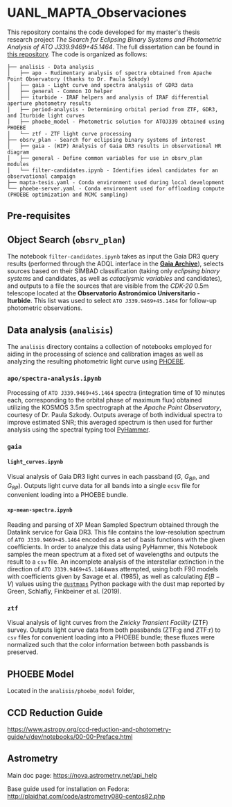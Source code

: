 # UANL_MAPTA_Observaciones

This repository contains the code developed for my master's thesis research project *The Search for Eclipsing Binary Systems and Photometric Analysis of ATO J339.9469+45.1464*. The full dissertation can be found in [this repository](https://github.com/KnightIV/UANL_MAPTA_Master_Thesis). The code is organized as follows:

```
├── analisis - Data analysis
│   ├── apo - Rudimentary analysis of spectra obtained from Apache Point Observatory (thanks to Dr. Paula Szkody)
│   ├── gaia - Light curve and spectra analysis of GDR3 data
│   ├── general - Common IO helper
│   ├── iturbide - IRAF helpers and analysis of IRAF differential aperture photometry results
│   ├── period-analysis - Determining orbital period from ZTF, GDR3, and Iturbide light curves
│   ├── phoebe_model - Photometric solution for ATOJ339 obtained using PHOEBE
│   └── ztf - ZTF light curve processing
├── obsrv_plan - Search for eclipsing binary systems of interest
│   ├── gaia - (WIP) Analysis of Gaia DR3 results in observational HR diagram
│   ├── general - Define common variables for use in obsrv_plan modules
│   └── filter-candidates.ipynb - Identifies ideal candidates for an observational campaign
├── mapta-tesis.yaml - Conda environment used during local development
└── phoebe-server.yaml - Conda environment used for offloading compute (PHOEBE optimization and MCMC sampling)
```

## Pre-requisites



## Object Search (`obsrv_plan`)

The notebook `filter-candidates.ipynb` takes as input the Gaia DR3 query results (performed through the ADQL interface in the [**Gaia Archive**](https://gea.esac.esa.int/archive/)), selects sources based on their SIMBAD classification (taking only *eclipsing binary systems* and candidates, as well as *cataclysmic variables* and candidates), and outputs to a file the sources that are visible from the *CDK-20* 0.5m telescope located at the **Observatorio Astronómico Universitario - Iturbide**. This list was used to select `ATO J339.9469+45.1464` for follow-up photometric observations.

## Data analysis (`analisis`)

The `analisis` directory contains a collection of notebooks employed for aiding in the processing of science and calibration images as well as analyzing the resulting photometric light curve using [PHOEBE](https://phoebe-project.org). 

### `apo/spectra-analysis.ipynb`

Processing of `ATO J339.9469+45.1464` spectra (integration time of 10 minutes each, corresponding to the orbital phase of maximum flux) obtained utilizing the KOSMOS 3.5m spectrograph at the *Apache Point Observatory*, courtesy of Dr. Paula Szkody. Outputs average of both individual spectra to improve estimated SNR; this averaged spectrum is then used for further analysis using the spectral typing tool [PyHammer](https://github.com/BU-hammerTeam/PyHammer).

### `gaia`

#### `light_curves.ipynb`

Visual analysis of Gaia DR3 light curves in each passband ($G$, $G_{BP}$, and $G_{RP}$). Outputs light curve data for all bands into a single `ecsv` file for convenient loading into a PHOEBE bundle.

#### `xp-mean-spectra.ipynb`

Reading and parsing of XP Mean Sampled Spectrum obtained through the Datalink service for Gaia DR3. This file contains the low-resolution spectrum of `ATO J339.9469+45.1464` encoded as a set of basis functions with the given coefficients. In order to analyze this data using PyHammer, this Notebook samples the mean spectrum at a fixed set of wavelengths and outputs the result to a `csv` file. An incomplete analysis of the interstellar extinction in the direction of `ATO J339.9469+45.1464`was attempted, using both F90 models with coefficients given by Savage et al. (1985), as well as calculating $E(B-V)$ values using the [`dustmaps`](https://dustmaps.readthedocs.io/en/latest/) Python package with the dust map reported by Green, Schlafly, Finkbeiner et al. (2019).

### `ztf`

Visual analysis of light curves from the *Zwicky Transient Facility* (ZTF) survey. Outputs light curve data from both passbands (ZTF:g and ZTF:r) to `csv` files for convenient loading into a PHOEBE bundle; these fluxes were normalized such that the color information between both passbands is preserved.

## PHOEBE Model

Located in the `analisis/phoebe_model` folder, 

## CCD Reduction Guide

https://www.astropy.org/ccd-reduction-and-photometry-guide/v/dev/notebooks/00-00-Preface.html 

## Astrometry

Main doc page: https://nova.astrometry.net/api_help

Base guide used for installation on Fedora: http://plaidhat.com/code/astrometry080-centos82.php